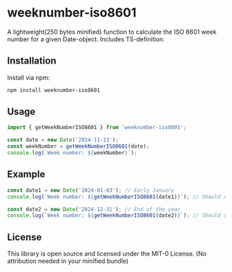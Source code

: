 # weeknumber-iso8601

A lightweight(250 bytes minified) function to calculate the ISO 8601 week number for a given Date-object. Includes TS-definition.

## Installation

Install via npm:

```bash
npm install weeknumber-iso8601
```

## Usage

```typescript
import { getWeekNumberISO8601 } from 'weeknumber-iso8601';

const date = new Date('2024-11-13');
const weekNumber = getWeekNumberISO8601(date);
console.log(`Week number: ${weekNumber}`);
```

## Example

```typescript
const date1 = new Date('2024-01-03'); // Early January
console.log(`Week number: ${getWeekNumberISO8601(date1)}`); // Should return 1

const date2 = new Date('2024-12-31'); // End of the year
console.log(`Week number: ${getWeekNumberISO8601(date2)}`); // Should return the last week number of 2024
```

## License

This library is open source and licensed under the MIT-0 License. (No attribution needed in your minified bundle)